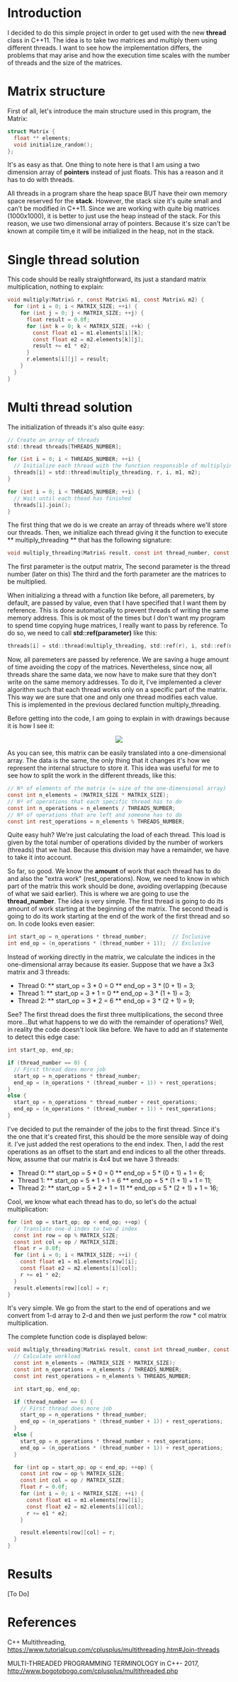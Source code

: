 # Introduction
I decided to do this simple project in order to get used with the new **thread** class in C++11. The idea is to take two matrices and multiply them using different threads. I want to see how the implementation differs, the problems that may arise and how the execution time scales with the number of threads and the size of the matrices.

# Matrix structure
First of all, let's introduce the main structure used in this program, the Matrix:

```c
struct Matrix {
  float ** elements;
  void initialize_random();
};
```

It's as easy as that. One thing to note here is that I am using a two dimension array of **pointers** instead of just floats. This has a reason and it has to do with threads. 

All threads in a program share the heap space BUT have their own memory space reserved for the **stack**. However, the stack size it's quite small and can't be modified in C++11. Since we are working with quite big matrices (1000x1000), it is better to just use the heap instead of the stack. For this reason, we use two dimensional array of pointers. Because it's size can't be known at compile tim,e it will be initialized in the heap, not in the stack.


# Single thread solution
This code should be really straightforward, its just a standard matrix multiplication, nothing to explain:

```c
void multiply(Matrix& r, const Matrix& m1, const Matrix& m2) {
  for (int i = 0; i < MATRIX_SIZE; ++i) {
    for (int j = 0; j < MATRIX_SIZE; ++j) {
      float result = 0.0f;
      for (int k = 0; k < MATRIX_SIZE; ++k) {
        const float e1 = m1.elements[i][k];
        const float e2 = m2.elements[k][j];
        result += e1 * e2;
      }
      r.elements[i][j] = result;
    }
  }
}
```

# Multi thread solution
The initialization of threads it's also quite easy:

```c
// Create an array of threads
std::thread threads[THREADS_NUMBER];

for (int i = 0; i < THREADS_NUMBER; ++i) {
  // Initialize each thread with the function responsible of multiplying only a part of the matrices
  threads[i] = std::thread(multiply_threading, r, i, m1, m2);
}

for (int i = 0; i < THREADS_NUMBER; ++i) {
  // Wait until each thead has finished
  threads[i].join();
}
```

The first thing that we do is we create an array of threads where we'll store our threads. Then, we initialize each thread giving it the function to execute ** multiply_threading ** that has the following signature:

```c
void multiply_threading(Matrix& result, const int thread_number, const Matrix& m1, const Matrix& m2);
```

The first parameter is the output matrix,
The second parameter is the thread number (later on this)
The third and the forth parameter are the matrices to be multiplied.

When initializing a thread with a function like before, all paremeters, by default, are passed by value, even that I have specified that I want them by reference. This is done automatically to prevent threads of writing the same memory address. This is ok most of the times but I don't want my program to spend time copying huge matrices, I really want to pass by reference. To do so, we need to call **std::ref(parameter)** like this:

```c
threads[i] = std::thread(multiply_threading, std::ref(r), i, std::ref(m1), std::ref(m2));
```

Now, all paremeters are passed by reference. We are saving a huge amount of time avoiding the copy of the matrices. Nevertheless, since now, all threads share the same data, we now have to make sure that they don't write on the same memory addresses. To do it, I've implemented a clever algorithm such that each thread works only on a specific part of the matrix. This way we are sure that one and only one thread modifies each value. This is implemented in the previous declared function multiply_threading.

Before getting into the code, I am going to explain in with drawings because it is how I see it:

<p align="center">  <img src="https://github.com/mtrebi/https://github.com/mtrebi/matrix-multiplication-threading/blob/master/docs/images/readme/matrix_equivalent_array.png"> </p>

As you can see, this matrix can be easily translated into a one-dimensional array. The data is the same, the only thing that it changes it's how we represent the internal structure to store it. This idea was useful for me to see how to split the work in the different threads, like this:

```c
// Nº of elements of the matrix (= size of the one-dimensional array)
const int n_elements = (MATRIX_SIZE * MATRIX_SIZE);
// Nº of operations that each specific thread has to do
const int n_operations = n_elements / THREADS_NUMBER;
// Nº of operations that are left and someone has to do
const int rest_operations = n_elements % THREADS_NUMBER;
```

Quite easy huh? We're just calculating the load of each thread. This load is given by the total number of operations divided by the number of workers (threads) that we had. Because this division may have a remainder, we have to take it into account. 

So far, so good. We know the **amount** of work that each thread has to do and also the "extra work" (rest_operations). Now, we need to know in which part of the matrix this work should be done, avoiding overlapping (because of what we said earlier). This is where we are going to use the **thread_number**. The idea is very simple. The first thread is going to do its amount of work starting at the beginning of the matrix. The second thead is going to do its work starting at the end of the work of the first thread and so on. In code looks even easier:

```c
int start_op = n_operations * thread_number;		// Inclusive
int end_op = (n_operations * (thread_number + 1));	// Exclusive
```

Instead of working directly in the matrix, we calculate the indices in the one-dimensional array because its easier. Suppose that we have a 3x3 matrix and 3 threads:

*  Thread 0: 
** start_op = 3 * 0 = 0
** end_op = 3 * (0 + 1) = 3;
* Thread 1:
** start_op = 3 * 1 = 0
** end_op = 3 * (1 + 1) = 3;
* Thread 2:
** start_op = 3 * 2 = 6
** end_op = 3 * (2 + 1) = 9;

See? The first thread does the first three multiplications, the second three more...But what happens to we do with the remainder of operations? Well, in reality the code doesn't look like before. We have to add an if statemente to detect this edge case:

```c
int start_op, end_op;

if (thread_number == 0) {
  // First thread does more job
  start_op = n_operations * thread_number;
  end_op = (n_operations * (thread_number + 1)) + rest_operations;
}
else {
  start_op = n_operations * thread_number + rest_operations;
  end_op = (n_operations * (thread_number + 1)) + rest_operations;
}
```

I've decided to put the remainder of the jobs to the first thread. Since it's the one that it's created first, this should be the more sensible way of doing it. I've just added the rest operations to the end index. Then, I add the rest operations as an offset to the start and end indices to all the other threads. Now, assume that our matrix is 4x4 but we have 3 threads:

*  Thread 0: 
** start_op = 5 * 0 = 0
** end_op = 5 * (0 + 1) + 1 = 6;
* Thread 1:
** start_op = 5 * 1 + 1 = 6
** end_op = 5 * (1 + 1) + 1 = 11;
* Thread 2:
** start_op = 5 * 2 + 1 = 11
** end_op = 5 * (2 + 1) + 1 = 16;

Cool, we know what each thread has to do, so let's do the actual multiplication:

```c
for (int op = start_op; op < end_op; ++op) {
  // Translate one-d index to two-d index
  const int row = op % MATRIX_SIZE;
  const int col = op / MATRIX_SIZE;
  float r = 0.0f;
  for (int i = 0; i < MATRIX_SIZE; ++i) {
    const float e1 = m1.elements[row][i];
    const float e2 = m2.elements[i][col];
    r += e1 * e2;
  }
  result.elements[row][col] = r;
}
```

It's very simple. We go from the start to the end of operations and we convert from 1-d array to 2-d and then we just perform the row * col matrix multiplication. 

The complete function code is displayed below:

```c
void multiply_threading(Matrix& result, const int thread_number, const Matrix& m1, const Matrix& m2) {
  // Calculate workload
  const int n_elements = (MATRIX_SIZE * MATRIX_SIZE);
  const int n_operations = n_elements / THREADS_NUMBER;
  const int rest_operations = n_elements % THREADS_NUMBER;

  int start_op, end_op;

  if (thread_number == 0) {
    // First thread does more job
    start_op = n_operations * thread_number;
    end_op = (n_operations * (thread_number + 1)) + rest_operations;
  }
  else {
    start_op = n_operations * thread_number + rest_operations;
    end_op = (n_operations * (thread_number + 1)) + rest_operations;
  }

  for (int op = start_op; op < end_op; ++op) {
    const int row = op % MATRIX_SIZE;
    const int col = op / MATRIX_SIZE;
    float r = 0.0f;
    for (int i = 0; i < MATRIX_SIZE; ++i) {
      const float e1 = m1.elements[row][i];
      const float e2 = m2.elements[i][col];
      r += e1 * e2;
    }

    result.elements[row][col] = r;
  }
}
```

# Results

[To Do]


# References

C++ Multithreading, https://www.tutorialcup.com/cplusplus/multithreading.htm#Join-threads

MULTI-THREADED PROGRAMMING TERMINOLOGY in C++- 2017, http://www.bogotobogo.com/cplusplus/multithreaded.php
